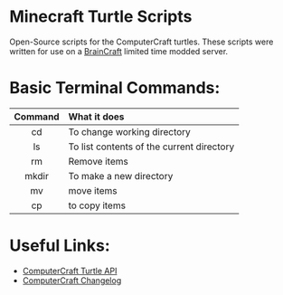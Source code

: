 # Minecraft Turtle Scripts
Open-Source scripts for the ComputerCraft turtles. These scripts were written for use on a [BrainCraft](https://realbraingames.com/#/braincraft) limited time modded server.

# Basic Terminal Commands:
| Command |     What it does    |
|     :---:      |       :---         |
| cd | To change working directory |
| ls | To list contents of the current directory |
| rm | Remove items |
| mkdir | To make a new directory |
| mv | move items |
| cp | to copy items |

# Useful Links:
- [ComputerCraft Turtle API](https://computercraft.info/wiki/Turtle_(API))
- [ComputerCraft Changelog](http://computercraft.info/wiki/Changelog)
